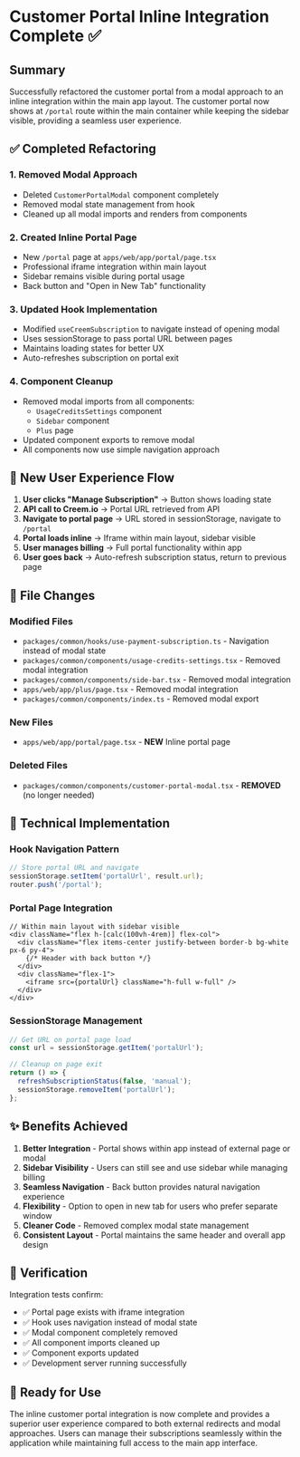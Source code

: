 # Customer Portal Inline Integration Complete ✅

## Summary

Successfully refactored the customer portal from a modal approach to an inline integration within the main app layout. The customer portal now shows at `/portal` route within the main container while keeping the sidebar visible, providing a seamless user experience.

## ✅ Completed Refactoring

### 1. **Removed Modal Approach**

- Deleted `CustomerPortalModal` component completely
- Removed modal state management from hook
- Cleaned up all modal imports and renders from components

### 2. **Created Inline Portal Page**

- New `/portal` page at `apps/web/app/portal/page.tsx`
- Professional iframe integration within main layout
- Sidebar remains visible during portal usage
- Back button and "Open in New Tab" functionality

### 3. **Updated Hook Implementation**

- Modified `useCreemSubscription` to navigate instead of opening modal
- Uses sessionStorage to pass portal URL between pages
- Maintains loading states for better UX
- Auto-refreshes subscription on portal exit

### 4. **Component Cleanup**

- Removed modal imports from all components:
  - `UsageCreditsSettings` component
  - `Sidebar` component
  - `Plus` page
- Updated component exports to remove modal
- All components now use simple navigation approach

## 🚀 New User Experience Flow

1. **User clicks "Manage Subscription"** → Button shows loading state
2. **API call to Creem.io** → Portal URL retrieved from API
3. **Navigate to portal page** → URL stored in sessionStorage, navigate to `/portal`
4. **Portal loads inline** → Iframe within main layout, sidebar visible
5. **User manages billing** → Full portal functionality within app
6. **User goes back** → Auto-refresh subscription status, return to previous page

## 📁 File Changes

### Modified Files

- `packages/common/hooks/use-payment-subscription.ts` - Navigation instead of modal state
- `packages/common/components/usage-credits-settings.tsx` - Removed modal integration
- `packages/common/components/side-bar.tsx` - Removed modal integration
- `apps/web/app/plus/page.tsx` - Removed modal integration
- `packages/common/components/index.ts` - Removed modal export

### New Files

- `apps/web/app/portal/page.tsx` - **NEW** Inline portal page

### Deleted Files

- `packages/common/components/customer-portal-modal.tsx` - **REMOVED** (no longer needed)

## 🎯 Technical Implementation

### Hook Navigation Pattern

```typescript
// Store portal URL and navigate
sessionStorage.setItem('portalUrl', result.url);
router.push('/portal');
```

### Portal Page Integration

```tsx
// Within main layout with sidebar visible
<div className="flex h-[calc(100vh-4rem)] flex-col">
  <div className="flex items-center justify-between border-b bg-white px-6 py-4">
    {/* Header with back button */}
  </div>
  <div className="flex-1">
    <iframe src={portalUrl} className="h-full w-full" />
  </div>
</div>
```

### SessionStorage Management

```typescript
// Get URL on portal page load
const url = sessionStorage.getItem('portalUrl');

// Cleanup on page exit
return () => {
  refreshSubscriptionStatus(false, 'manual');
  sessionStorage.removeItem('portalUrl');
};
```

## ✨ Benefits Achieved

1. **Better Integration** - Portal shows within app instead of external page or modal
2. **Sidebar Visibility** - Users can still see and use sidebar while managing billing
3. **Seamless Navigation** - Back button provides natural navigation experience
4. **Flexibility** - Option to open in new tab for users who prefer separate window
5. **Cleaner Code** - Removed complex modal state management
6. **Consistent Layout** - Portal maintains the same header and overall app design

## 🧪 Verification

Integration tests confirm:

- ✅ Portal page exists with iframe integration
- ✅ Hook uses navigation instead of modal state
- ✅ Modal component completely removed
- ✅ All component imports cleaned up
- ✅ Component exports updated
- ✅ Development server running successfully

## 🎉 Ready for Use

The inline customer portal integration is now complete and provides a superior user experience compared to both external redirects and modal approaches. Users can manage their subscriptions seamlessly within the application while maintaining full access to the main app interface.
